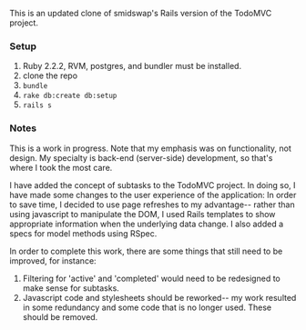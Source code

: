 This is an updated clone of smidswap's Rails version of the TodoMVC project.

### Setup

1. Ruby 2.2.2, RVM, postgres, and bundler must be installed.
1. clone the repo
1. `bundle`
1. `rake db:create db:setup`
1. `rails s`

### Notes
This is a work in progress.
Note that my emphasis was on functionality, not design.
My specialty is back-end (server-side) development, so that's where I took the most care.

I have added the concept of subtasks to the TodoMVC project.
In doing so, I have made some changes to the user experience of the application:
In order to save time, I decided to use page refreshes to my advantage--
rather than using javascript to manipulate the DOM, I used Rails templates to show appropriate information when the underlying data change.
I also added a specs for model methods using RSpec.

In order to complete this work, there are some things that still need to be improved, for instance:

1. Filtering for 'active' and 'completed' would need to be redesigned to make sense for subtasks.
1. Javascript code and stylesheets should be reworked-- my work resulted in some redundancy and some code that is no longer used. These should be removed.
